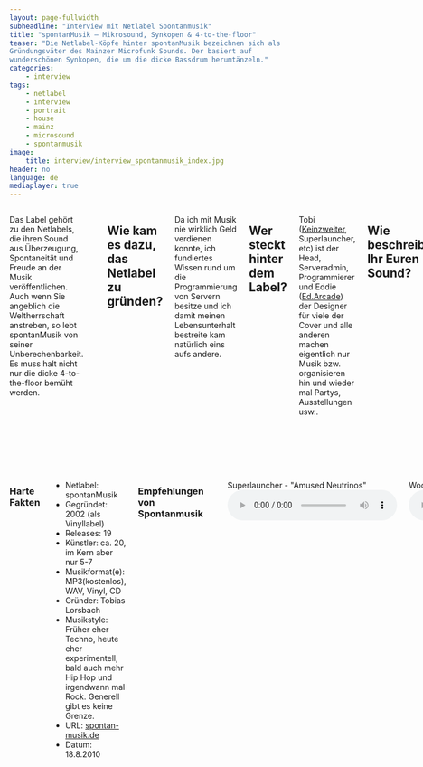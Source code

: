 ```yaml
---
layout: page-fullwidth
subheadline: "Interview mit Netlabel Spontanmusik"
title: "spontanMusik – Mikrosound, Synkopen & 4-to-the-floor"
teaser: "Die Netlabel-Köpfe hinter spontanMusik bezeichnen sich als
Gründungsväter des Mainzer Microfunk Sounds. Der basiert auf
wunderschönen Synkopen, die um die dicke Bassdrum herumtänzeln."
categories:
    - interview
tags:
    - netlabel
    - interview
    - portrait
    - house
    - mainz
    - microsound
    - spontanmusik
image:
    title: interview/interview_spontanmusik_index.jpg
header: no
language: de
mediaplayer: true
---
```

<div class="row">
<div class="large-7 columns" markdown="1">

Das Label gehört zu den Netlabels, die ihren Sound aus Überzeugung,
Spontaneität und Freude an der Musik veröffentlichen. Auch wenn Sie
angeblich die Weltherrschaft anstreben, so lebt spontanMusik von seiner
Unberechenbarkeit. Es muss halt nicht nur die dicke 4-to-the-floor
bemüht werden.

<img src="{{ site.urlimg }}interview/interview_scr_spontamusik.png" alt="">


Wie kam es dazu, das Netlabel zu gründen?
-----------------------------------------

Da ich mit Musik nie wirklich Geld verdienen konnte, ich fundiertes
Wissen rund um die Programmierung von Servern besitze und ich damit
meinen Lebensunterhalt bestreite kam natürlich eins aufs andere.

Wer steckt hinter dem Label?
----------------------------

Tobi ([Keinzweiter](http://keinzweiter.de/), Superlauncher, etc) ist der
Head, Serveradmin, Programmierer und Eddie
([Ed.Arcade](http://www.myspace.com/edarcade)) der Designer für viele
der Cover und alle anderen machen eigentlich nur Musik bzw. organisieren
hin und wieder mal Partys, Ausstellungen usw..

Wie beschreibt Ihr Euren Sound?
-------------------------------

<img src="{{ site.urlimg }}interview/interview_spontanmusik-cover-artwork.jpg" alt="">


Grundsätzlich würde ich die Leute in meinem Umfeld als Gründungsväter
des *Mainzer Microfunk Sounds* bezeichnen. Aber sonst ist auch alles
erlaubt was irgendwie persönlich klingt einen eigenen Ansatz mitbringt.
Grenzen gibt es generell keine. Synkopierte Funk-Basslines und kurze
Sounds finden sich allerdings recht oft.

Wodurch hebt sich Euer Netlabel von der Konkurrenz ab?
------------------------------------------------------

Wollen wir uns überhaupt abheben? Wir machen eben unser Ding, das sollte
sich immer irgendwie abheben. Alles was sich nicht abhebt ist
langweilig. Wir sind aber generell bekannt für viele kurzgehaltene
Sounds und Synkopen vor allem in den 4/4 Sachen.

Welche Mission verfolgt Euer Netlabel?
--------------------------------------

Wir wollen reich werden.

<img class="right" src="{{ site.urlimg }}interview/interview_spontanmusik-illu1.jpg" alt="">


Welches besondere Erlebnis oder Ereignis verbindest Du mit Deinem Netlabel?
---------------------------------------------------------------------------

Eigentlich ist jedes Release, jedes Event, jede Performance ein Ereignis
und ein Gewinn für sich, für das sich das alles gelohnt hat.

Wo seht ihr das Netlabel in der Zukunft?
----------------------------------------

An der Spitze der Charts. Also an der Spitze ALLER Charts weltweit!

Website: [www.spontan-musik.de](http://www.spontan-musik.de)

</div><!-- /.large-7 -->
<div class="large-5 columns panel radius" markdown="1">


### Harte Fakten

- Netlabel: spontanMusik
- Gegründet: 2002 (als Vinyllabel)
- Releases: 19
- Künstler: ca. 20, im Kern aber nur 5-7
- Musikformat(e): MP3(kostenlos), WAV, Vinyl, CD
- Gründer: Tobias Lorsbach
- Musikstyle: Früher eher Techno, heute eher experimentell, bald auch mehr Hip Hop und irgendwann mal Rock. Generell gibt es keine Grenze.
- URL: [spontan-musik.de](http://spontan-musik.de)
- Datum: 18.8.2010

### Empfehlungen von Spontanmusik

<img src="{{ site.urlimg }}interview/interview_spontanmusik_cover_compilation.jpg" alt="">

Superlauncher - "Amused Neutrinos"
<audio controls>
  <source src="http://www.archive.org/download/UnclassifiedAccidents/SMV012--01--Superlauncher--Amused_Neutrinos----.mp3" type="audio/mpeg">
</audio>


Woodnote - "MacAvity"
<audio controls>
  <source src="http://www.archive.org/download/UnclassifiedAccidents/SMV012--02--Woodnote--MacAvity----.mp3" type="audio/mpeg">
</audio>

Angry Teng - "Disko Diskurs (Remix)"
<audio controls>
  <source src="http://www.archive.org/download/UnclassifiedAccidents/SMV012--03--Angry_Teng--Disko_Diskurs--Supralist--.mp3" type="audio/mpeg">
</audio>

Humeka - "A Personal Groove"
<audio controls>
  <source src="http://www.archive.org/download/UnclassifiedAccidents/SMV012--04--Humeka--A_Personal_Groove----.mp3" type="audio/mpeg">
</audio>

Supralist - "Spectral"
<audio controls>
  <source src="http://www.archive.org/download/UnclassifiedAccidents/SMV012--05--Supralist--Spectral----.mp3" type="audio/mpeg">
</audio>

Lavajaz - "Missing"
<audio controls>
  <source src="http://www.archive.org/download/UnclassifiedAccidents/SMV012--06--Lavajaz--Missing----.mp3" type="audio/mpeg">
</audio>

Bitbasic - "Skuppered"
<audio controls>
  <source src="http://www.archive.org/download/UnclassifiedAccidents/SMV012--07--Bitbasic--Skuppered----.mp3" type="audio/mpeg">
</audio>

Paradroid - "Hovercraft Operator"
<audio controls>
  <source src="http://www.archive.org/download/UnclassifiedAccidents/SMV012--08--Paradroid--Hovercraft_Operator----.mp3" type="audio/mpeg">
</audio>

Dark Side Of The Meat - "CMYK"
<audio controls>
  <source src="http://www.archive.org/download/UnclassifiedAccidents/SMV012--09--Dark_Side_Of_The_Meat--CMYK----.mp3" type="audio/mpeg">
</audio>

Sevish - "Never... In My Life"
<audio controls>
  <source src="http://www.archive.org/download/UnclassifiedAccidents/SMV012--10--Sevish--Never_In_My_Life----.mp3" type="audio/mpeg">
</audio>

Sven Laux - "I Am Offtopic"
<audio controls>
  <source src="http://www.archive.org/download/UnclassifiedAccidents/SMV012--11--Sven_Laux--I_Am_Offtopic----.mp3" type="audio/mpeg">
</audio>





</div><!-- /.large-5 -->
</div><!-- /.row -->
